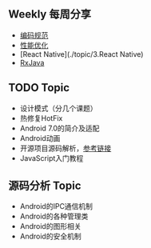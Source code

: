 ## Weekly 每周分享
* [编码规范](./topic/1.编码规范)
* [性能优化](./topic/2.性能优化)
* [React Native](./topic/3.React Native)
* [RxJava](./topic/4.RxJava)

## TODO Topic
* 设计模式（分几个课题）
* 热修复HotFix
* Android 7.0的简介及适配
* Android动画
* 开源项目源码解析，[参考链接](http://a.codekk.com/)
* JavaScript入门教程

## 源码分析 Topic
* Android的IPC通信机制
* Android的各种管理类
* Android的图形相关
* Android的安全机制
